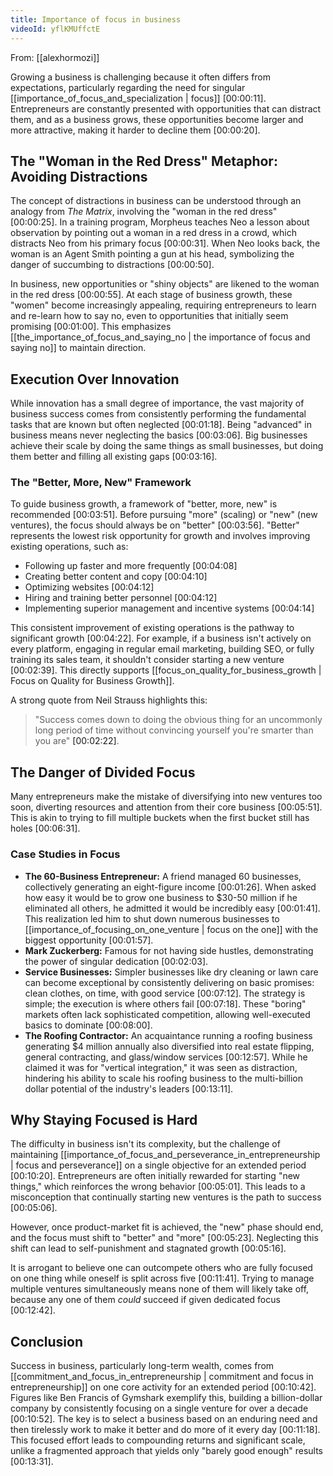 ```yaml
---
title: Importance of focus in business
videoId: yflKMUffctE
---
```


From: [[alexhormozi]] <br/> 

Growing a business is challenging because it often differs from expectations, particularly regarding the need for singular [[importance_of_focus_and_specialization | focus]] <a class="yt-timestamp" data-t="00:00:11">[00:00:11]</a>. Entrepreneurs are constantly presented with opportunities that can distract them, and as a business grows, these opportunities become larger and more attractive, making it harder to decline them <a class="yt-timestamp" data-t="00:00:20">[00:00:20]</a>.

## The "Woman in the Red Dress" Metaphor: Avoiding Distractions

The concept of distractions in business can be understood through an analogy from *The Matrix*, involving the "woman in the red dress" <a class="yt-timestamp" data-t="00:00:25">[00:00:25]</a>. In a training program, Morpheus teaches Neo a lesson about observation by pointing out a woman in a red dress in a crowd, which distracts Neo from his primary focus <a class="yt-timestamp" data-t="00:00:31">[00:00:31]</a>. When Neo looks back, the woman is an Agent Smith pointing a gun at his head, symbolizing the danger of succumbing to distractions <a class="yt-timestamp" data-t="00:00:50">[00:00:50]</a>.

In business, new opportunities or "shiny objects" are likened to the woman in the red dress <a class="yt-timestamp" data-t="00:00:55">[00:00:55]</a>. At each stage of business growth, these "women" become increasingly appealing, requiring entrepreneurs to learn and re-learn how to say no, even to opportunities that initially seem promising <a class="yt-timestamp" data-t="00:01:00">[00:01:00]</a>. This emphasizes [[the_importance_of_focus_and_saying_no | the importance of focus and saying no]] to maintain direction.

## Execution Over Innovation

While innovation has a small degree of importance, the vast majority of business success comes from consistently performing the fundamental tasks that are known but often neglected <a class="yt-timestamp" data-t="00:01:18">[00:01:18]</a>. Being "advanced" in business means never neglecting the basics <a class="yt-timestamp" data-t="00:03:06">[00:03:06]</a>. Big businesses achieve their scale by doing the same things as small businesses, but doing them better and filling all existing gaps <a class="yt-timestamp" data-t="00:03:16">[00:03:16]</a>.

### The "Better, More, New" Framework

To guide business growth, a framework of "better, more, new" is recommended <a class="yt-timestamp" data-t="00:03:51">[00:03:51]</a>. Before pursuing "more" (scaling) or "new" (new ventures), the focus should always be on "better" <a class="yt-timestamp" data-t="00:03:56">[00:03:56]</a>. "Better" represents the lowest risk opportunity for growth and involves improving existing operations, such as:
*   Following up faster and more frequently <a class="yt-timestamp" data-t="00:04:08">[00:04:08]</a>
*   Creating better content and copy <a class="yt-timestamp" data-t="00:04:10">[00:04:10]</a>
*   Optimizing websites <a class="yt-timestamp" data-t="00:04:12">[00:04:12]</a>
*   Hiring and training better personnel <a class="yt-timestamp" data-t="00:04:12">[00:04:12]</a>
*   Implementing superior management and incentive systems <a class="yt-timestamp" data-t="00:04:14">[00:04:14]</a>

This consistent improvement of existing operations is the pathway to significant growth <a class="yt-timestamp" data-t="00:04:22">[00:04:22]</a>. For example, if a business isn't actively on every platform, engaging in regular email marketing, building SEO, or fully training its sales team, it shouldn't consider starting a new venture <a class="yt-timestamp" data-t="00:02:39">[00:02:39]</a>. This directly supports [[focus_on_quality_for_business_growth | Focus on Quality for Business Growth]].

A strong quote from Neil Strauss highlights this:
> "Success comes down to doing the obvious thing for an uncommonly long period of time without convincing yourself you're smarter than you are" <a class="yt-timestamp" data-t="00:02:22">[00:02:22]</a>.

## The Danger of Divided Focus

Many entrepreneurs make the mistake of diversifying into new ventures too soon, diverting resources and attention from their core business <a class="yt-timestamp" data-t="00:05:51">[00:05:51]</a>. This is akin to trying to fill multiple buckets when the first bucket still has holes <a class="yt-timestamp" data-t="00:06:31">[00:06:31]</a>.

### Case Studies in Focus

*   **The 60-Business Entrepreneur:** A friend managed 60 businesses, collectively generating an eight-figure income <a class="yt-timestamp" data-t="00:01:26">[00:01:26]</a>. When asked how easy it would be to grow one business to $30-50 million if he eliminated all others, he admitted it would be incredibly easy <a class="yt-timestamp" data-t="00:01:41">[00:01:41]</a>. This realization led him to shut down numerous businesses to [[importance_of_focusing_on_one_venture | focus on the one]] with the biggest opportunity <a class="yt-timestamp" data-t="00:01:57">[00:01:57]</a>.
*   **Mark Zuckerberg:** Famous for not having side hustles, demonstrating the power of singular dedication <a class="yt-timestamp" data-t="00:02:03">[00:02:03]</a>.
*   **Service Businesses:** Simpler businesses like dry cleaning or lawn care can become exceptional by consistently delivering on basic promises: clean clothes, on time, with good service <a class="yt-timestamp" data-t="00:07:12">[00:07:12]</a>. The strategy is simple; the execution is where others fail <a class="yt-timestamp" data-t="00:07:18">[00:07:18]</a>. These "boring" markets often lack sophisticated competition, allowing well-executed basics to dominate <a class="yt-timestamp" data-t="00:08:00">[00:08:00]</a>.
*   **The Roofing Contractor:** An acquaintance running a roofing business generating $4 million annually also diversified into real estate flipping, general contracting, and glass/window services <a class="yt-timestamp" data-t="00:12:57">[00:12:57]</a>. While he claimed it was for "vertical integration," it was seen as distraction, hindering his ability to scale his roofing business to the multi-billion dollar potential of the industry's leaders <a class="yt-timestamp" data-t="00:13:11">[00:13:11]</a>.

## Why Staying Focused is Hard

The difficulty in business isn't its complexity, but the challenge of maintaining [[importance_of_focus_and_perseverance_in_entrepreneurship | focus and perseverance]] on a single objective for an extended period <a class="yt-timestamp" data-t="00:10:20">[00:10:20]</a>. Entrepreneurs are often initially rewarded for starting "new things," which reinforces the wrong behavior <a class="yt-timestamp" data-t="00:05:01">[00:05:01]</a>. This leads to a misconception that continually starting new ventures is the path to success <a class="yt-timestamp" data-t="00:05:06">[00:05:06]</a>.

However, once product-market fit is achieved, the "new" phase should end, and the focus must shift to "better" and "more" <a class="yt-timestamp" data-t="00:05:23">[00:05:23]</a>. Neglecting this shift can lead to self-punishment and stagnated growth <a class="yt-timestamp" data-t="00:05:16">[00:05:16]</a>.

It is arrogant to believe one can outcompete others who are fully focused on one thing while oneself is split across five <a class="yt-timestamp" data-t="00:11:41">[00:11:41]</a>. Trying to manage multiple ventures simultaneously means none of them will likely take off, because any one of them *could* succeed if given dedicated focus <a class="yt-timestamp" data-t="00:12:42">[00:12:42]</a>.

## Conclusion

Success in business, particularly long-term wealth, comes from [[commitment_and_focus_in_entrepreneurship | commitment and focus in entrepreneurship]] on one core activity for an extended period <a class="yt-timestamp" data-t="00:10:42">[00:10:42]</a>. Figures like Ben Francis of Gymshark exemplify this, building a billion-dollar company by consistently focusing on a single venture for over a decade <a class="yt-timestamp" data-t="00:10:52">[00:10:52]</a>. The key is to select a business based on an enduring need and then tirelessly work to make it better and do more of it every day <a class="yt-timestamp" data-t="00:11:18">[00:11:18]</a>. This focused effort leads to compounding returns and significant scale, unlike a fragmented approach that yields only "barely good enough" results <a class="yt-timestamp" data-t="00:13:31">[00:13:31]</a>.